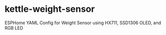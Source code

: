 # kettle-weight-sensor
ESPHome YAML Config for Weight Sensor using HX711, SSD1306 OLED, and RGB LED
